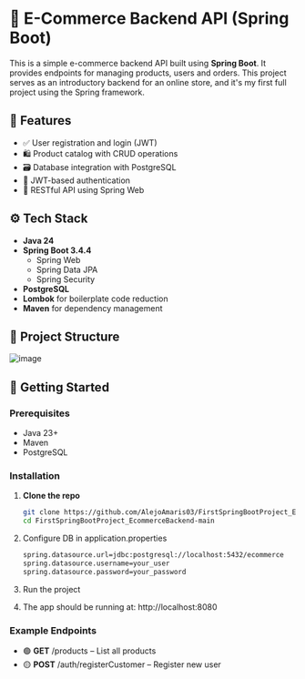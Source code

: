 # 🛒 E-Commerce Backend API (Spring Boot)

This is a simple e-commerce backend API built using **Spring Boot**. It provides endpoints for managing products, users and orders. This project serves as an introductory backend for an online store, and it's my first full project using the Spring framework.

## 📌 Features

- ✅ User registration and login (JWT)
- 🛍️ Product catalog with CRUD operations
- 🗃️ Database integration with PostgreSQL
- 🔐 JWT-based authentication
- 📄 RESTful API using Spring Web

## ⚙️ Tech Stack

- **Java 24**
- **Spring Boot 3.4.4**
  - Spring Web
  - Spring Data JPA
  - Spring Security
- **PostgreSQL**
- **Lombok** for boilerplate code reduction
- **Maven** for dependency management

## 📁 Project Structure
![image](https://github.com/user-attachments/assets/dfe8759b-af8e-4e13-8e9a-9a08c0df3daf)

## 🚀 Getting Started

### Prerequisites

- Java 23+
- Maven
- PostgreSQL

### Installation

1. **Clone the repo**
   ```bash
   git clone https://github.com/AlejoAmaris03/FirstSpringBootProject_EcommerceBackend.git
   cd FirstSpringBootProject_EcommerceBackend-main

2. Configure DB in application.properties
   ```bash
   spring.datasource.url=jdbc:postgresql://localhost:5432/ecommerce
   spring.datasource.username=your_user
   spring.datasource.password=your_password

4. Run the project

5. The app should be running at: http://localhost:8080

### Example Endpoints
- 🟢 **GET** /products – List all products
- 🟡 **POST** /auth/registerCustomer – Register new user
